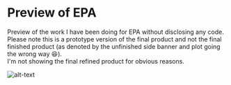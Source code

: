 # Preview of EPA  

Preview of the work I have been doing for EPA without disclosing any code.  
Please note this is a prototype version of the final product and not the final finished product (as denoted by the unfinished side banner and plot going the wrong way :laughing:).  
I'm not showing the final refined product for obvious reasons.  

![alt-text](https://github.com/DLesas/Preview_of_EPA/blob/master/EPA%20preview.gif)
